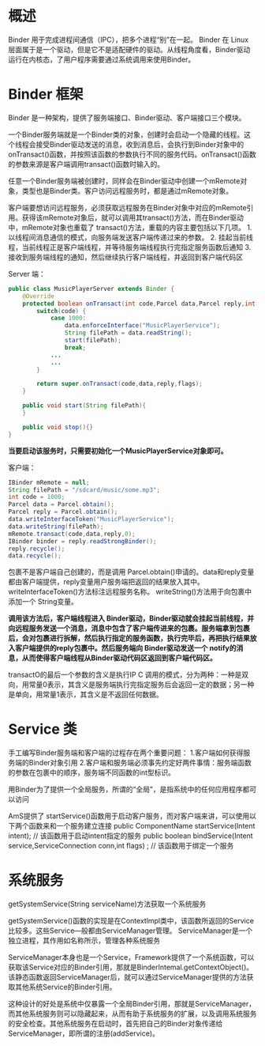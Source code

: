 # 概述
Binder 用于完成进程间通信（IPC），把多个进程“别”在一起。
Binder 在 Linux 层面属于是一个驱动，但是它不是适配硬件的驱动。从线程角度看，Binder驱动运行在内核态，了用户程序需要通过系统调用来使用Binder。

# Binder 框架
Binder 是一种架构，提供了服务端接口、Binder驱动、客户端接口三个模块。

一个Binder服务端就是一个Binder类的对象，创建时会启动一个隐藏的线程。这个线程会接受Binder驱动发送的消息，收到消息后，会执行到Binder对象中的onTransact()函数，并按照该函数的参数执行不同的服务代码。onTransact()函数的参数来源是客户端调用transact()函数时输入的。

任意一个Binder服务端被创建时，同样会在Binder驱动中创建一个mRemote对象，类型也是Binder类。客户访问远程服务时，都是通过mRemote对象。

客户端要想访问远程服务，必须获取远程服务在Binder对象中对应的mRemote引用。获得该mRemote对象后，就可以调用其transact()方法，而在Binder驱动中，mRemote对象也重载了 transact()方法，重载的内容主要包括以下几项。
    1. 以线程间消息通信的模式，向服务端发送客户端传递过来的参数。
    2. 挂起当前线程，当前线程正是客户端线程，并等待服务端线程执行完指定服务函数后通知
    3. 接收到服务端线程的通知，然后继续执行客户端线程，并返回到客户端代码区

Server 端：
```Java
public class MusicPlayerServer extends Binder {
    @Override
    protected boolean onTransact(int code,Parcel data,Parcel reply,int flags) throws RemoteException{
        switch(code) {
            case 1000:
                data.enforceInterface("MusicPlayerService");
                String filePath = data.readString();
                start(filePath);
                break;
            ...
            ...
        }

        return super.onTransact(code,data,reply,flags);
    }

    public void start(String filePath){
    }

    public void stop(){}
}
```
**当要启动该服务时，只需要初始化一个MusicPlayerService对象即可。**

客户端：
```Java
IBinder mRemote = null;
String filePath = "/sdcard/music/some.mp3";
int code = 1000;
Parcel data = Parcel.obtain();
Parcel reply = Parcel.obtain();
data.writeInterfaceToken("MusicPlayerService");
data.writeString(filePath);
mRemote.transact(code,data,reply,0);
IBinder binder = reply.readStrongBinder();
reply.recycle();
data.recycle();
```
包裹不是客户端自己创建的，而是调用 Parcel.obtain()申请的。data和reply变量都由客户端提供，reply变量用户服务端把返回的结果放入其中。
writeInterfaceToken()方法标注远程服务名称。
writeString()方法用于向包裹中添加一个 String变量。

**调用该方法后，客户端线程进入 Binder驱动，Binder驱动就会挂起当前线程，并向远程服务发送一个消息，消息中包含了客户端传进来的包裹。服务端拿到包裹后，会对包裹进行拆解，然后执行指定的服务函数，执行完毕后，再把执行结果放入客户端提供的reply包裹中。然后服务端向 Binder驱动发送一个 notify的消息，从而使得客户端线程从Binder驱动代码区返回到客户端代码区。**

transactO的最后一个参数的含义是执行IP C 调用的模式，分为两种：一种是双向，用常量0表示，其含义是服务端执行完指定服务后会返回一定的数据；另一种是单向，用常量1表示，其含义是不返回任何数据。

# Service 类
手工编写Binder服务端和客户端的过程存在两个重要问题：
1.客户端如何获得服务端的Binder对象引用
2.客户端和服务端必须事先约定好两件事情：服务端函数的参数在包裹中的顺序，服务端不同函数的int型标识。

用Binder为了提供一个全局服务，所谓的“全局”，是指系统中的任何应用程序都可以访问

AmS提供了 startService()函数用于启动客户服务，而对客户端来讲，可以使用以下两个函数来和一个服务建立连接
    public ComponentName startService(Intent intent);   // 该函数用于启动intent指定的服务
    public boolean bindService(Intent service,ServiceConnection conn,int flags) ;   // 该函数用于绑定一个服务

# 系统服务
getSystemService(String serviceName)方法获取一个系统服务

getSystemService()函数的实现是在Contextlmpl类中，该函数所返回的Service比较多。这些Service—般都由ServiceManager管理。
ServiceManager是一个独立进程，其作用如名称所示，管理各种系统服务

ServiceManager本身也是一个Service，Framework提供了一个系统函数，可以获取该Service对应的Binder引用，那就是BinderIntemal.getContextObject()。该静态函数返回ServiceManager后，就可以通过ServiceManager提供的方法获取其他系统Service的Binder引用。

这种设计的好处是系统中仅暴露一个全局Binder引用，那就是ServiceManager，而其他系统服务则可以隐藏起来，从而有助于系统服务的扩展，以及调用系统服务的安全检查。其他系统服务在启动时，首先把自己的Binder对象传递给ServiceManager，即所谓的注册(addService)。


